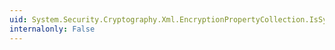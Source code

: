```yaml
---
uid: System.Security.Cryptography.Xml.EncryptionPropertyCollection.IsSynchronized
internalonly: False
---
```


